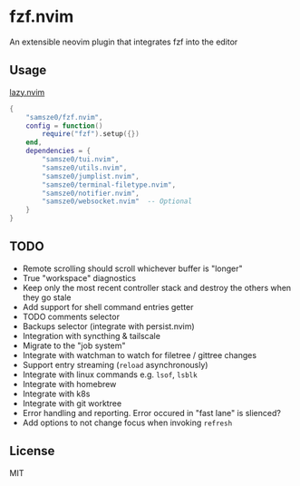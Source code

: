 # fzf.nvim

An extensible neovim plugin that integrates fzf into the editor

## Usage

[lazy.nvim](https://github.com/folke/lazy.nvim)

```lua
{
    "samsze0/fzf.nvim",
    config = function()
        require("fzf").setup({})
    end,
    dependencies = {
        "samsze0/tui.nvim",
        "samsze0/utils.nvim",
        "samsze0/jumplist.nvim",
        "samsze0/terminal-filetype.nvim",
        "samsze0/notifier.nvim",
        "samsze0/websocket.nvim"  -- Optional
    }
}
```

## TODO

- Remote scrolling should scroll whichever buffer is "longer"
- True "workspace" diagnostics
- Keep only the most recent controller stack and destroy the others when they go stale
- Add support for shell command entries getter
- TODO comments selector
- Backups selector (integrate with persist.nvim)
- Integration with syncthing & tailscale
- Migrate to the "job system"
- Integrate with watchman to watch for filetree / gittree changes
- Support entry streaming (`reload` asynchronously)
- Integrate with linux commands e.g. `lsof`, `lsblk`
- Integrate with homebrew
- Integrate with k8s
- Integrate with git worktree
- Error handling and reporting. Error occured in "fast lane" is slienced?
- Add options to not change focus when invoking `refresh`

## License

MIT
